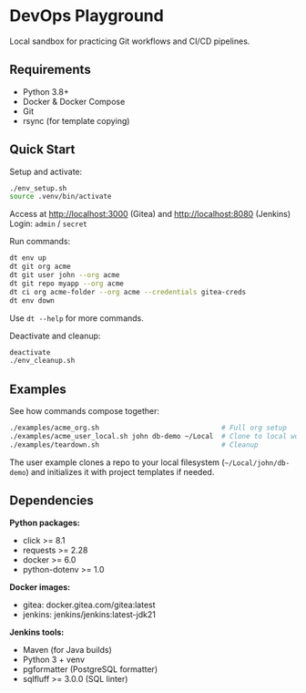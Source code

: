 # DevOps Playground

Local sandbox for practicing Git workflows and CI/CD pipelines.

## Requirements

- Python 3.8+
- Docker & Docker Compose
- Git
- rsync (for template copying)

## Quick Start

Setup and activate:

```bash
./env_setup.sh
source .venv/bin/activate
```

Access at [http://localhost:3000](http://localhost:3000) (Gitea) and [http://localhost:8080](http://localhost:8080) (Jenkins)
Login: `admin` / `secret`

Run commands:

```bash
dt env up
dt git org acme
dt git user john --org acme
dt git repo myapp --org acme
dt ci org acme-folder --org acme --credentials gitea-creds
dt env down
```

Use `dt --help` for more commands.

Deactivate and cleanup:

```bash
deactivate
./env_cleanup.sh
```

## Examples

See how commands compose together:

```bash
./examples/acme_org.sh                              # Full org setup
./examples/acme_user_local.sh john db-demo ~/Local  # Clone to local workspace
./examples/teardown.sh                              # Cleanup
```

The user example clones a repo to your local filesystem (`~/Local/john/db-demo`) and initializes it with project templates if needed.

## Dependencies

**Python packages:**

- click >= 8.1
- requests >= 2.28
- docker >= 6.0
- python-dotenv >= 1.0

**Docker images:**

- gitea: docker.gitea.com/gitea:latest
- jenkins: jenkins/jenkins:latest-jdk21

**Jenkins tools:**

- Maven (for Java builds)
- Python 3 + venv
- pgformatter (PostgreSQL formatter)
- sqlfluff >= 3.0.0 (SQL linter)
